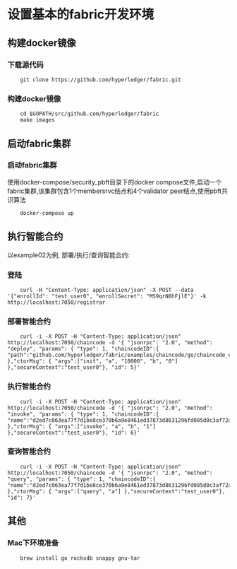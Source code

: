 # 设置基本的fabric开发环境

## 构建docker镜像
### 下载源代码
```
    git clone https://github.com/hyperledger/fabric.git
```
### 构建docker镜像
```
    cd $GOPATH/src/github.com/hyperledger/fabric
    make images
```

## 启动fabric集群
### 启动fabric集群
使用docker-compose/security_pbft目录下的docker compose文件,启动一个fabric集群,该集群包含1个membersrvc结点和4个validator peer结点,使用pbft共识算法
```
    docker-compose up
```

## 执行智能合约
以example02为例, 部署/执行/查询智能合约:
### 登陆
```
    curl -H "Content-Type: application/json" -X POST --data '{"enrollId": "test_user0", "enrollSecret": "MS9qrN8hFjlE"}' -k http://localhost:7050/registrar
```
### 部署智能合约
```
    curl -i -X POST -H "Content-Type: application/json" http://localhost:7050/chaincode -d '{ "jsonrpc": "2.0", "method": "deploy", "params": { "type": 1, "chaincodeID":{ "path":"github.com/hyperledger/fabric/examples/chaincode/go/chaincode_example02" },"ctorMsg": { "args":["init", "a", "10000", "b", "0"] },"secureContext":"test_user0"}, "id": 5}'
```
### 执行智能合约
```
    curl -i -X POST -H "Content-Type: application/json" http://localhost:7050/chaincode -d '{ "jsonrpc": "2.0", "method": "invoke", "params": { "type": 1, "chaincodeID":{ "name":"d2ed7c063ea77f7d1be8ce370b6a9e8461ed37873d8631296fd085d0c3af72adc87012d90f4e856cf2746f9364440b539a662676a7e8e4385de641690583ef85" },"ctorMsg": { "args":["invoke", "a", "b", "1"] },"secureContext":"test_user0"}, "id": 6}'
```
### 查询智能合约
```
    curl -i -X POST -H "Content-Type: application/json" http://localhost:7050/chaincode -d '{ "jsonrpc": "2.0", "method": "query", "params": { "type": 1, "chaincodeID":{ "name":"d2ed7c063ea77f7d1be8ce370b6a9e8461ed37873d8631296fd085d0c3af72adc87012d90f4e856cf2746f9364440b539a662676a7e8e4385de641690583ef85" },"ctorMsg": { "args":["query", "a"] },"secureContext":"test_user0"}, "id": 7}'
```

## 其他
### Mac下环境准备
```
    brew install go rocksdb snappy gnu-tar
```
